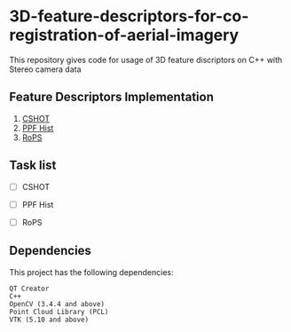 # 3D-feature-descriptors-for-co-registration-of-aerial-imagery
This repository gives code for usage of 3D feature discriptors on C++ with Stereo camera data

## Feature Descriptors Implementation
1. [CSHOT](http://vision.disi.unibo.it/research/80-shot)
2. [PPF Hist](https://gitlab.com/caro-sdu/covis)
3. [RoPS](http://pointclouds.org/documentation/tutorials/rops_feature.php#rops-feature)

## Task list
- [ ] CSHOT 
- [ ] PPF Hist
- [ ] RoPS



## Dependencies
This project has the following dependencies: 
```
QT Creator
C++
OpenCV (3.4.4 and above)
Point Cloud Library (PCL)
VTK (5.10 and above)
```
